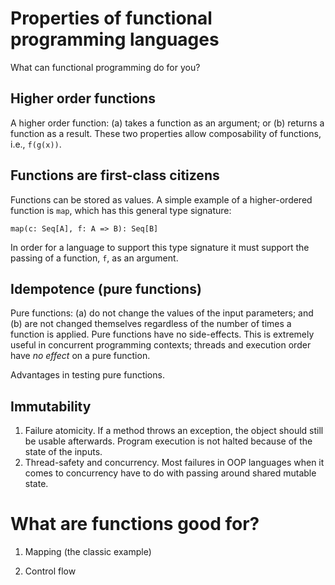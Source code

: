 # Properties of functional programming languages

What can functional programming do for you?

## Higher order functions

A higher order function: (a) takes a function as an argument; or (b) returns a function as a result.
These two properties allow composability of functions, i.e., `f(g(x))`.

## Functions are first-class citizens

Functions can be stored as values. A simple example of a higher-ordered function is `map`, which
has this general type signature:

`map(c: Seq[A], f: A => B): Seq[B]`

In order for a language to support this type signature it must support the passing of a function, `f`,
as an argument. 

## Idempotence (pure functions)

Pure functions: (a) do not change the values of the input parameters; and (b) are not 
changed themselves regardless of the number of times a function is applied. 
Pure functions have no side-effects. This is extremely useful in concurrent programming
contexts; threads and execution order have _no effect_ on a pure function.

Advantages in testing pure functions.

## Immutability 

1. Failure atomicity. If a method throws an exception, the object should still be usable afterwards.
Program execution is not halted because of the state of the inputs. 
2. Thread-safety and concurrency. Most failures in OOP languages when it comes to concurrency
have to do with passing around shared mutable state.

# What are functions good for?

1. Mapping (the classic example)

2. Control flow
